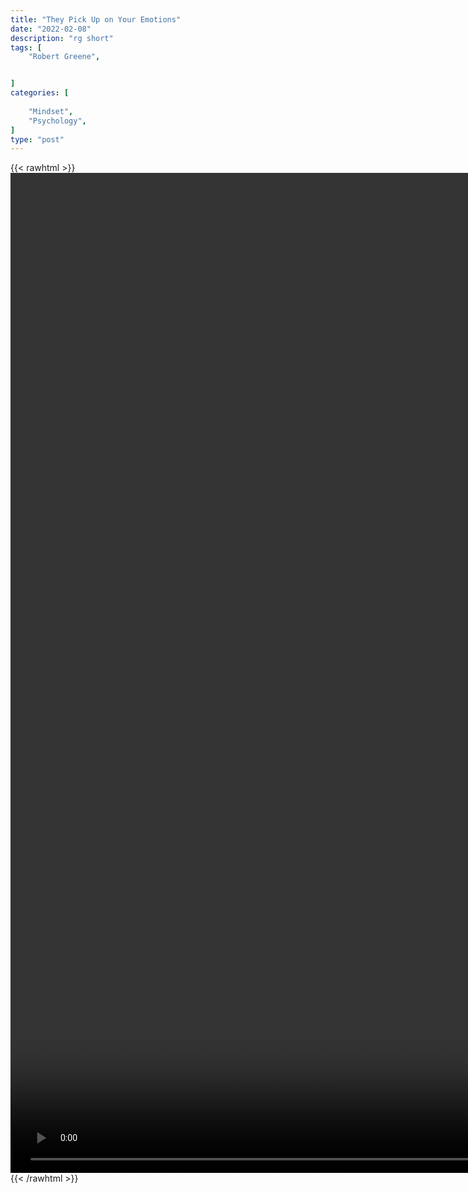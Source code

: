 ```yaml
---
title: "They Pick Up on Your Emotions"
date: "2022-02-08"
description: "rg short"
tags: [
    "Robert Greene",


]
categories: [
    
    "Mindset",
    "Psychology",
]
type: "post"
---
```

{{< rawhtml >}}
    <video style="height:40vh;width:auto" overflow="hidden" controls>
        <source src="https://clips.dev00ps.com/Robert%20Greene/They%20pick%20up%20your%20emotions.mp4" type="video/mp4"> 
    </video>
{{< /rawhtml >}}